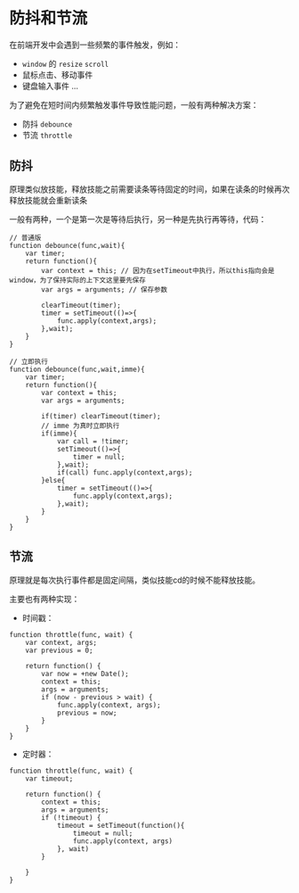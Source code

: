 # 防抖和节流

在前端开发中会遇到一些频繁的事件触发，例如：
- `window` 的 `resize` `scroll`
- 鼠标点击、移动事件
- 键盘输入事件
...


为了避免在短时间内频繁触发事件导致性能问题，一般有两种解决方案：
- 防抖 `debounce` 
- 节流 `throttle`

## 防抖

原理类似放技能，释放技能之前需要读条等待固定的时间，如果在读条的时候再次释放技能就会重新读条

一般有两种，一个是第一次是等待后执行，另一种是先执行再等待，代码：
```
// 普通版
function debounce(func,wait){
    var timer;
    return function(){
        var context = this; // 因为在setTimeout中执行，所以this指向会是window，为了保持实际的上下文这里要先保存
        var args = arguments; // 保存参数

        clearTimeout(timer);
        timer = setTimeout(()=>{
            func.apply(context,args);
        },wait);
    }
}

// 立即执行
function debounce(func,wait,imme){
    var timer;
    return function(){
        var context = this;
        var args = arguments;

        if(timer) clearTimeout(timer);
        // imme 为真时立即执行
        if(imme){
            var call = !timer;
            setTimeout(()=>{
                timer = null;
            },wait);
            if(call) func.apply(context,args);
        }else{
            timer = setTimeout(()=>{
                func.apply(context,args);
            },wait);
        }
    }
}
```


## 节流

原理就是每次执行事件都是固定间隔，类似技能cd的时候不能释放技能。

主要也有两种实现：
- 时间戳：
```
function throttle(func, wait) {
    var context, args;
    var previous = 0;

    return function() {
        var now = +new Date();
        context = this;
        args = arguments;
        if (now - previous > wait) {
            func.apply(context, args);
            previous = now;
        }
    }
}
```
- 定时器：
```
function throttle(func, wait) {
    var timeout;

    return function() {
        context = this;
        args = arguments;
        if (!timeout) {
            timeout = setTimeout(function(){
                timeout = null;
                func.apply(context, args)
            }, wait)
        }

    }
}
```